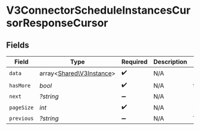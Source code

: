 # V3ConnectorScheduleInstancesCursorResponseCursor


## Fields

| Field                                                         | Type                                                          | Required                                                      | Description                                                   | Example                                                       |
| ------------------------------------------------------------- | ------------------------------------------------------------- | ------------------------------------------------------------- | ------------------------------------------------------------- | ------------------------------------------------------------- |
| `data`                                                        | array<[Shared\V3Instance](../../Models/Shared/V3Instance.md)> | :heavy_check_mark:                                            | N/A                                                           |                                                               |
| `hasMore`                                                     | *bool*                                                        | :heavy_check_mark:                                            | N/A                                                           | false                                                         |
| `next`                                                        | *?string*                                                     | :heavy_minus_sign:                                            | N/A                                                           |                                                               |
| `pageSize`                                                    | *int*                                                         | :heavy_check_mark:                                            | N/A                                                           | 15                                                            |
| `previous`                                                    | *?string*                                                     | :heavy_minus_sign:                                            | N/A                                                           | YXVsdCBhbmQgYSBtYXhpbXVtIG1heF9yZXN1bHRzLol=                  |
